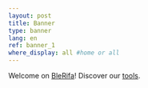 ```yaml
---
layout: post
title: Banner
type: banner
lang: en
ref: banner_1
where_display: all #home or all
---
```


Welcome on [BleRifa]({{site.base_url}})! Discover our [tools]({{site.base_url}}/tools/).
